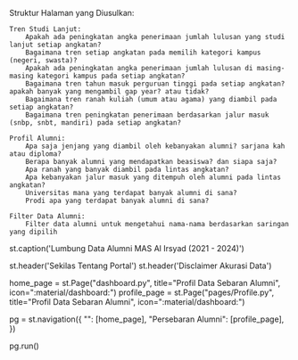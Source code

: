 Struktur Halaman yang Diusulkan:

    Tren Studi Lanjut:
        Apakah ada peningkatan angka penerimaan jumlah lulusan yang studi lanjut setiap angkatan?
        Bagaimana tren setiap angkatan pada memilih kategori kampus (negeri, swasta)?
        Apakah ada peningkatan angka penerimaan jumlah lulusan di masing-masing kategori kampus pada setiap angkatan?
        Bagaimana tren tahun masuk perguruan tinggi pada setiap angkatan? apakah banyak yang mengambil gap year? atau tidak?
        Bagaimana tren ranah kuliah (umum atau agama) yang diambil pada setiap angkatan?
        Bagaimana tren peningkatan penerimaan berdasarkan jalur masuk (snbp, snbt, mandiri) pada setiap angkatan?

    Profil Alumni:
        Apa saja jenjang yang diambil oleh kebanyakan alumni? sarjana kah atau diploma?
        Berapa banyak alumni yang mendapatkan beasiswa? dan siapa saja?
        Apa ranah yang banyak diambil pada lintas angkatan?
        Apa kebanyakan jalur masuk yang ditempuh oleh alumni pada lintas angkatan?
        Universitas mana yang terdapat banyak alumni di sana?
        Prodi apa yang terdapat banyak alumni di sana?

    Filter Data Alumni:
        Filter data alumni untuk mengetahui nama-nama berdasarkan saringan yang dipilih



st.caption('Lumbung Data Alumni MAS Al Irsyad (2021 - 2024)')

st.header('Sekilas Tentang Portal')
st.header('Disclaimer Akurasi Data')

home_page = st.Page("dashboard.py", title="Profil Data Sebaran Alumni", icon=":material/dashboard:")
profile_page = st.Page("pages/Profile.py", title="Profil Data Sebaran Alumni", icon=":material/dashboard:")

pg = st.navigation({
    "": [home_page], 
    "Persebaran Alumni": [profile_page],
})

pg.run()
